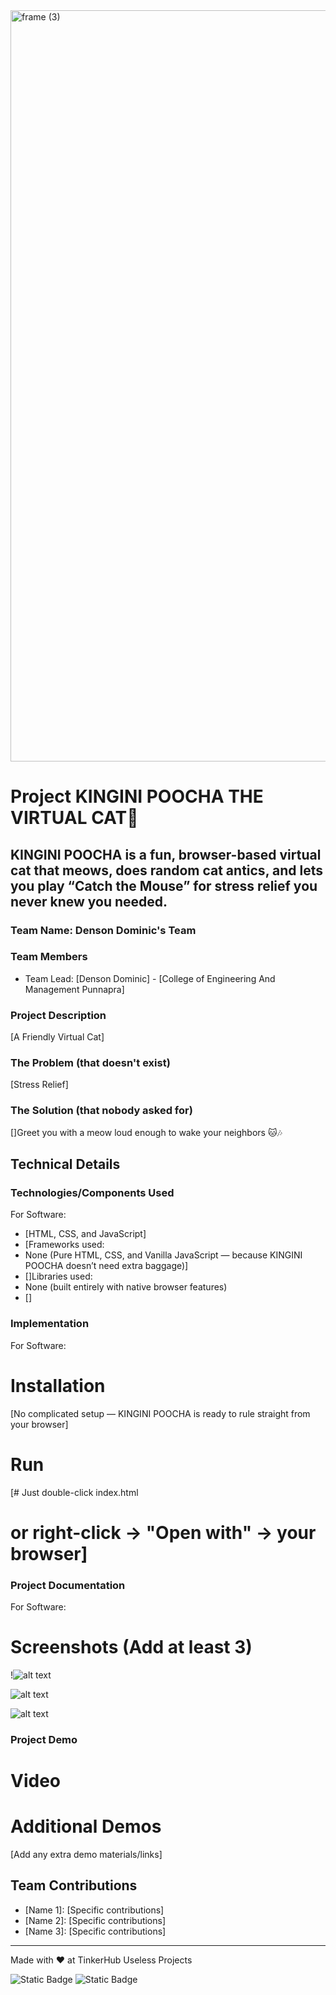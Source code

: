 <img width="3188" height="1202" alt="frame (3)" src="https://github.com/user-attachments/assets/517ad8e9-ad22-457d-9538-a9e62d137cd7" />


# Project KINGINI POOCHA THE VIRTUAL CAT🎯


## KINGINI POOCHA is a fun, browser-based virtual cat that meows, does random cat antics, and lets you play “Catch the Mouse” for stress relief you never knew you needed.

### Team Name: Denson Dominic's Team


### Team Members
- Team Lead: [Denson Dominic] - [College of Engineering And Management Punnapra]

### Project Description
[A Friendly Virtual Cat]

### The Problem (that doesn't exist)
[Stress Relief]

### The Solution (that nobody asked for)
[]Greet you with a meow loud enough to wake your neighbors 🐱🎶

## Technical Details
### Technologies/Components Used
For Software:
- [HTML, CSS, and JavaScript]
- [Frameworks used:
- None (Pure HTML, CSS, and Vanilla JavaScript — because KINGINI POOCHA doesn’t need extra baggage)]
- []Libraries used:
- None (built entirely with native browser features)
- []

### Implementation
For Software:
# Installation
[No complicated setup — KINGINI POOCHA is ready to rule straight from your browser]

# Run
[# Just double-click index.html
# or right-click → "Open with" → your browser]

### Project Documentation
For Software:

# Screenshots (Add at least 3)
!![alt text](<Screenshot 2025-08-09 054651.png>)


![alt text](<Screenshot 2025-08-09 054651-1.png>)

![alt text](<Screenshot 2025-08-09 054651-2.png>)



### Project Demo
# Video


# Additional Demos
[Add any extra demo materials/links]

## Team Contributions
- [Name 1]: [Specific contributions]
- [Name 2]: [Specific contributions]
- [Name 3]: [Specific contributions]

---
Made with ❤️ at TinkerHub Useless Projects 

![Static Badge](https://img.shields.io/badge/TinkerHub-24?color=%23000000&link=https%3A%2F%2Fwww.tinkerhub.org%2F)
![Static Badge](https://img.shields.io/badge/UselessProjects--25-25?link=https%3A%2F%2Fwww.tinkerhub.org%2Fevents%2FQ2Q1TQKX6Q%2FUseless%2520Projects)


